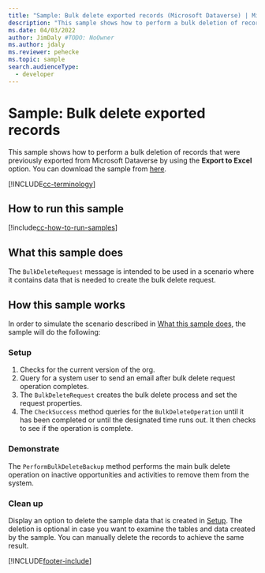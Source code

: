 ```yaml
---
title: "Sample: Bulk delete exported records (Microsoft Dataverse) | Microsoft Docs" # Intent and product brand in a unique string of 43-59 chars including spaces
description: "This sample shows how to perform a bulk deletion of records" # 115-145 characters including spaces. This abstract displays in the search result.
ms.date: 04/03/2022
author: JimDaly #TODO: NoOwner
ms.author: jdaly
ms.reviewer: pehecke
ms.topic: sample
search.audienceType:
  - developer
---
```


# Sample: Bulk delete exported records

This sample shows how to perform a bulk deletion of records that were previously exported from Microsoft Dataverse by using the **Export to Excel** option. You can download the sample from [here](https://github.com/microsoft/PowerApps-Samples/tree/master/dataverse/orgsvc/C%23/BulkDeleteExported).

[!INCLUDE[cc-terminology](../../includes/cc-terminology.md)]

## How to run this sample

[!include[cc-how-to-run-samples](../../includes/cc-how-to-run-samples.md)]

## What this sample does

The `BulkDeleteRequest` message is intended to be used in a scenario where it contains data that is needed to create the bulk delete request.

## How this sample works

In order to simulate the scenario described in [What this sample does](#what-this-sample-does), the sample will do the following:

### Setup

1. Checks for the current version of the org.
2. Query for a system user to send an email after bulk delete request operation completes.
3. The `BulkDeleteRequest` creates the bulk delete process and set the request properties.
4. The `CheckSuccess` method queries for the `BulkDeleteOperation` until it has been completed or until the designated time runs out. It then checks to see if the operation is complete.

### Demonstrate

The `PerformBulkDeleteBackup` method performs the main bulk delete operation on inactive opportunities and activities to remove them from the system.

### Clean up

Display an option to delete the sample data that is created in [Setup](#setup). The deletion is optional in case you want to examine the tables and data created by the sample. You can manually delete the records to achieve the same result.

[!INCLUDE[footer-include](../../../../includes/footer-banner.md)]
